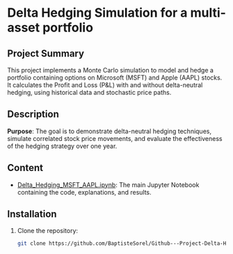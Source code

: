 # Delta Hedging Simulation for a multi-asset portfolio

## Project Summary
This project implements a Monte Carlo simulation to model and hedge a portfolio containing options on Microsoft (MSFT) and Apple (AAPL) stocks. It calculates the Profit and Loss (P&L) with and without delta-neutral hedging, using historical data and stochastic price paths.

## Description
**Purpose**: The goal is to demonstrate delta-neutral hedging techniques, simulate correlated stock price movements, and evaluate the effectiveness of the hedging strategy over one year.

## Content
- [Delta_Hedging_MSFT_AAPL.ipynb](https://github.com/BaptisteSorel/Github---Profect-Delta-Hedging/blob/main/Python%20Project.ipynb): The main Jupyter Notebook containing the code, explanations, and results.

## Installation
1. Clone the repository:  
   ```bash
   git clone https://github.com/BaptisteSorel/Github---Project-Delta-HedgingL.git
 
